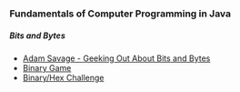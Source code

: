 ### Fundamentals of Computer Programming in Java

##### Bits and Bytes
* [Adam Savage - Geeking Out About Bits and Bytes](https://www.youtube.com/watch?v=hQWcIkoqXwg)
* [Binary Game](https://studio.code.org/projects/applab/iukLbcDnzqgoxuu810unLw)
* [Binary/Hex Challenge](http://nreeder.com/Flash/binHex.htm)

